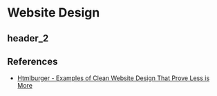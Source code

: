 Website Design
===============================================================================

header_2
-------------------------------------------------------------------------------



References
-------------------------------------------------------------------------------

* [Htmlburger - Examples of Clean Website Design That Prove Less is More](https://htmlburger.com/blog/clean-website-design/)

